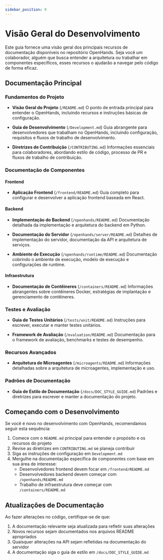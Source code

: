 ```yaml
---
sidebar_position: 9
---
```


# Visão Geral do Desenvolvimento

Este guia fornece uma visão geral dos principais recursos de documentação disponíveis no repositório OpenHands. Seja você um colaborador, alguém que busca entender a arquitetura ou trabalhar em componentes específicos, esses recursos o ajudarão a navegar pelo código de forma eficaz.

## Documentação Principal

### Fundamentos do Projeto
- **Visão Geral do Projeto** (`/README.md`)
  O ponto de entrada principal para entender o OpenHands, incluindo recursos e instruções básicas de configuração.

- **Guia de Desenvolvimento** (`/Development.md`)
  Guia abrangente para desenvolvedores que trabalham no OpenHands, incluindo configuração, requisitos e fluxos de trabalho de desenvolvimento.

- **Diretrizes de Contribuição** (`/CONTRIBUTING.md`)
  Informações essenciais para colaboradores, abordando estilo de código, processo de PR e fluxos de trabalho de contribuição.

### Documentação de Componentes

#### Frontend
- **Aplicação Frontend** (`/frontend/README.md`)
  Guia completo para configurar e desenvolver a aplicação frontend baseada em React.

#### Backend
- **Implementação do Backend** (`/openhands/README.md`)
  Documentação detalhada da implementação e arquitetura do backend em Python.

- **Documentação do Servidor** (`/openhands/server/README.md`)
  Detalhes de implementação do servidor, documentação da API e arquitetura de serviços.

- **Ambiente de Execução** (`/openhands/runtime/README.md`)
  Documentação cobrindo o ambiente de execução, modelo de execução e configurações de runtime.

#### Infraestrutura
- **Documentação de Contêineres** (`/containers/README.md`)
  Informações abrangentes sobre contêineres Docker, estratégias de implantação e gerenciamento de contêineres.

### Testes e Avaliação
- **Guia de Testes Unitários** (`/tests/unit/README.md`)
  Instruções para escrever, executar e manter testes unitários.

- **Framework de Avaliação** (`/evaluation/README.md`)
  Documentação para o framework de avaliação, benchmarks e testes de desempenho.

### Recursos Avançados
- **Arquitetura de Microagentes** (`/microagents/README.md`)
  Informações detalhadas sobre a arquitetura de microagentes, implementação e uso.

### Padrões de Documentação
- **Guia de Estilo de Documentação** (`/docs/DOC_STYLE_GUIDE.md`)
  Padrões e diretrizes para escrever e manter a documentação do projeto.

## Começando com o Desenvolvimento

Se você é novo no desenvolvimento com OpenHands, recomendamos seguir esta sequência:

1. Comece com o `README.md` principal para entender o propósito e os recursos do projeto
2. Revise as diretrizes em `CONTRIBUTING.md` se planeja contribuir
3. Siga as instruções de configuração em `Development.md`
4. Mergulhe na documentação específica de componentes com base em sua área de interesse:
   - Desenvolvedores frontend devem focar em `/frontend/README.md`
   - Desenvolvedores backend devem começar com `/openhands/README.md`
   - Trabalho de infraestrutura deve começar com `/containers/README.md`

## Atualizações de Documentação

Ao fazer alterações no código, certifique-se de que:
1. A documentação relevante seja atualizada para refletir suas alterações
2. Novos recursos sejam documentados nos arquivos README apropriados
3. Quaisquer alterações na API sejam refletidas na documentação do servidor
4. A documentação siga o guia de estilo em `/docs/DOC_STYLE_GUIDE.md`
